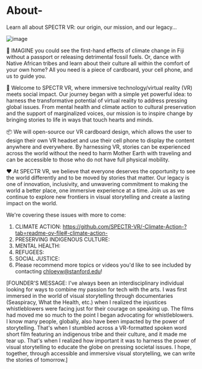# About-
Learn all about SPECTR VR: our origin, our mission, and our legacy...


![image](https://github.com/user-attachments/assets/2542ebea-3d93-4316-8dca-d45cd3a97b63)


💭 IMAGINE you could see the first-hand effects of climate change in Fiji without a passport or releasing detrimental fossil fuels. Or, dance with Native African tribes and learn about their culture all within the comfort of your own home? All you need is a piece of cardboard, your cell phone, and us to guide you. 

👋 Welcome to SPECTR VR, where immersive technology/virtual reality (VR) meets social impact. Our journey began with a simple yet powerful idea: to harness the transformative potential of virtual reality to address pressing global issues. From mental health and climate action to cultural preservation and the support of marginalized voices, our mission is to inspire change by bringing stories to life in ways that touch hearts and minds. 

📦 We will open-source our VR cardboard design, which allows the user to design their own VR headset and use their cell phone to display the content anywhere and everywhere. By harnessing VR, stories can be experienced across the world without the need to harm Mother Earth with traveling and can be accessible to those who do not have full physical mobility.

❤️ At SPECTR VR, we believe that everyone deserves the opportunity to see the world differently and to be moved by stories that matter. Our legacy is one of innovation, inclusivity, and unwavering commitment to making the world a better place, one immersive experience at a time. Join us as we continue to explore new frontiers in visual storytelling and create a lasting impact on the world.

We're covering these issues with more to come: 

1. CLIMATE ACTION: https://github.com/SPECTR-VR/-Climate-Action-?tab=readme-ov-file#-climate-action-
2. PRESERVING INDIGENOUS CULTURE:
3. MENTAL HEALTH:
4. REFUGEES:
5. SOCIAL JUSTICE:
6. Please recommend more topics or videos you'd like to see included by contacting chloeyw@stanford.edu! 




[FOUNDER'S MESSAGE: I've always been an interdisciplinary individual looking for ways to combine my passion for tech with the arts. I was first immersed in the world of visual storytelling through documentaries (Seaspiracy, What the Health, etc.) when I realized the injustices whistleblowers were facing just for their courage on speaking up. The films had moved me so much to the point I began advocating for whistleblowers. I know many people, globally, also have been impacted by the power of storytelling. That's when I stumbled across a VR-formatted spoken word short film featuring an indigenous tribe and their culture, and it made me tear up. That's when I realized how important it was to harness the power of visual storytelling to educate the globe on pressing societal issues. I hope, together, through accessible and immersive visual storytelling, we can write the stories of tomorrow.] 


